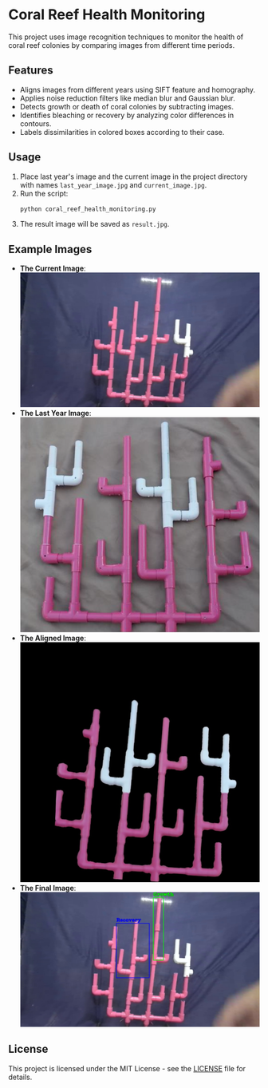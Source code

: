 # Coral Reef Health Monitoring

This project uses image recognition techniques to monitor the health of coral reef colonies by comparing images from different time periods.

## Features

- Aligns images from different years using SIFT feature and homography.
- Applies noise reduction filters like median blur and Gaussian blur.
- Detects growth or death of coral colonies by subtracting images.
- Identifies bleaching or recovery by analyzing color differences in contours.
- Labels dissimilarities in colored boxes according to their case.

## Usage

1. Place last year's image and the current image in the project directory with names `last_year_image.jpg` and `current_image.jpg`.
2. Run the script:
    ```sh
    python coral_reef_health_monitoring.py
    ```
3. The result image will be saved as `result.jpg`.

## Example Images

- **The Current Image**:
  ![Current Image](images/image4.jpg)
- **The Last Year Image**:
  ![Last Year Image](images/image3.png)
- **The Aligned Image**:
  ![Aligned Image](images/image2.jpg)
- **The Final Image**:
  ![Final Image](images/image1.jpg)

## License

This project is licensed under the MIT License - see the [LICENSE](LICENSE) file for details.
